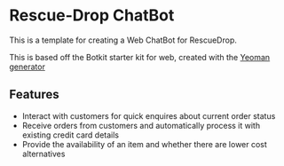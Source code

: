 # Rescue-Drop ChatBot

This is a template for creating a Web ChatBot for RescueDrop.

This is based off the Botkit starter kit for web, created with the [Yeoman generator](https://github.com/howdyai/botkit/tree/master/packages/generator-botkit#readme)

## Features

* Interact with customers for quick enquires about current order status
* Receive orders from customers and automatically process it with existing credit card details
* Provide the availability of an item and whether there are lower cost alternatives

